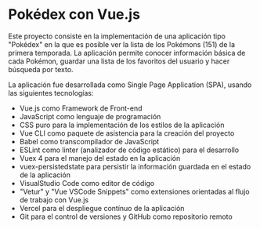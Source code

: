 # Pokédex con Vue.js

Este proyecto consiste en la implementación de una aplicación tipo "Pokédex" en la que es posible ver la lista de los Pokémons (151) de la primera temporada. La aplicación permite conocer información básica de cada Pokémon, guardar una lista de los favoritos del usuario y hacer búsqueda por texto.

La aplicación fue desarrollada como Single Page Application (SPA), usando las siguientes tecnologías:

- Vue.js como Framework de Front-end
- JavaScript como lenguaje de programación
- CSS puro para la implementación de los estilos de la aplicación
- Vue CLI como paquete de asistencia para la creación del proyecto
- Babel como transcompilador de JavaScript
- ESLint como linter (analizador de código estático) para el desarrollo
- Vuex 4 para el manejo del estado en la aplicación
- vuex-persistedstate para persistir la información guardada en el estado de la aplicación
- VisualStudio Code como editor de código
- "Vetur" y "Vue VSCode Snippets" como extensiones orientadas al flujo de trabajo con Vue.js
- Vercel para el despliegue contínuo de la aplicación
- Git para el control de versiones y GitHub como repositorio remoto
